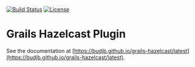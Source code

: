 [![Build Status](http://img.shields.io/travis/budjb/grails-hazelcast.svg?branch=master)](https://travis-ci.org/budjb/grails-hazelcast)
[![License](http://img.shields.io/:license-apache-blue.svg)](http://www.apache.org/licenses/LICENSE-2.0.html)

# Grails Hazelcast Plugin

See the documentation at [https://budjb.github.io/grails-hazelcast/latest](https://budjb.github.io/grails-hazelcast/latest).